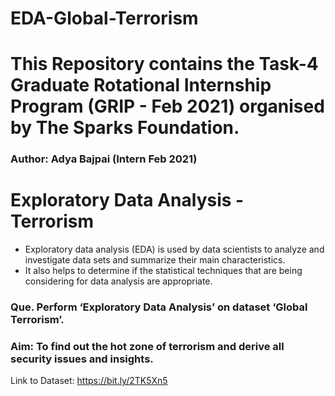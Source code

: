# EDA-Global-Terrorism
# This Repository contains the Task-4 Graduate Rotational Internship Program (GRIP - Feb 2021) organised by The Sparks Foundation.
### Author: Adya Bajpai   (Intern Feb 2021)
# **Exploratory Data Analysis - Terrorism**
*  Exploratory data analysis (EDA) is used by data scientists to analyze and investigate data sets and summarize their main characteristics.  
*  It also helps to determine if the statistical techniques that are being considering for data analysis are appropriate.

### Que. Perform ‘Exploratory Data Analysis’ on dataset ‘Global Terrorism’.
### Aim:  To find out the hot zone of terrorism and derive all security issues and insights.

Link to Dataset: https://bit.ly/2TK5Xn5

